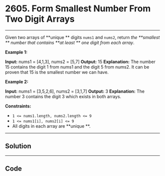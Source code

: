 # 2605. Form Smallest Number From Two Digit Arrays

---

Given two arrays of **unique ** digits `nums1` and `nums2`, return _the **smallest ** number that contains **at least ** one digit from each array_. 

 

**Example 1:**


**Input:** nums1 = [4,1,3], nums2 = [5,7]
**Output:** 15
**Explanation:** The number 15 contains the digit 1 from nums1 and the digit 5 from nums2. It can be proven that 15 is the smallest number we can have.


**Example 2:**


**Input:** nums1 = [3,5,2,6], nums2 = [3,1,7]
**Output:** 3
**Explanation:** The number 3 contains the digit 3 which exists in both arrays.


 

**Constraints:**

  * `1 <= nums1.length, nums2.length <= 9`
  * `1 <= nums1[i], nums2[i] <= 9`
  * All digits in each array are **unique **.

---

## Solution



---

## Code
```python


```